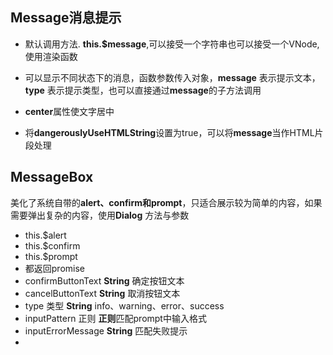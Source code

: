 ## Message消息提示
- 默认调用方法. **this.$message**,可以接受一个字符串也可以接受一个VNode,使用渲染函数

- 可以显示不同状态下的消息，函数参数传入对象，**message** 表示提示文本，**type** 表示提示类型，也可以直接通过**message**的子方法调用
- **center**属性使文字居中
- 将**dangerouslyUseHTMLString**设置为true，可以将**message**当作HTML片段处理

## MessageBox
美化了系统自带的**alert、confirm和prompt**，只适合展示较为简单的内容，如果需要弹出复杂的内容，使用**Dialog**
方法与参数
- this.$alert  
- this.$confirm  
- this.$prompt
- 都返回promise
- confirmButtonText **String** 确定按钮文本
- cancelButtonText **String** 取消按钮文本
- type 类型 **String** info、warning、error、success
- inputPattern 正则 **正则**匹配prompt中输入格式
- inputErrorMessage **String**
 匹配失败提示
- 
